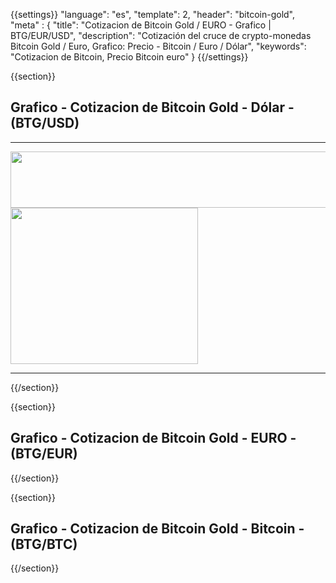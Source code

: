 {{settings}}
  "language": "es",
  "template": 2,
  "header": "bitcoin-gold",
  "meta" : {
    "title": "Cotizacion de Bitcoin Gold / EURO - Grafico | BTG/EUR/USD",
    "description": "Cotización del cruce de crypto-monedas Bitcoin Gold / Euro, Grafico: Precio - Bitcoin / Euro / Dólar",
    "keywords": "Cotizacion de Bitcoin, Precio Bitcoin euro"
  }
{{/settings}}

{{section}}


## **Grafico** - Cotizacion de Bitcoin Gold - Dólar - **(BTG/USD)**

<!-- TradingView Widget BEGIN -->
<script type="text/javascript" src="https://d33t3vvu2t2yu5.cloudfront.net/tv.js"></script>
<script type="text/javascript">
new TradingView.widget({
  "width": '100%',
  "height": 400,
  "symbol": "BITFINEX:BTGUSD",
  "interval": "30",
  "timezone": "Etc/UTC",
  "theme": "White",
  "style": "1",
  "locale": "en",
  "toolbar_bg": "#f1f3f6",
  "allow_symbol_change": true,
  "hideideas": true,
  "show_popup_button": true,
  "popup_width": "1000",
  "popup_height": "650"
});
</script>
<!-- TradingView Widget END -->

- - - 

<div class="row">
<div class="col-md-8 hidden-sm hidden-xs">
<a href="http://blog.forexsrovnavac.cz/spain"  target="_blank">
 <img src="http://cdn.plus500.com/Media/Banners/970x90/28718.gif?set=Cryptocurrencies_CySec" width="1125" height="90"/>
</a>
</div>
<div class="col-sm-6 col-xs-12 hidden-md hidden-lg">
<a href="http://blog.forexsrovnavac.cz/spain"  target="_blank">
 <img src="http://cdn.plus500.com/Media/Banners/300x250/28708.gif?set=Cryptocurrencies_CySec" width="300" height="250"/>
</a>
</div>
</div>

- - -

{{/section}}



{{section}}


## **Grafico** - Cotizacion de Bitcoin Gold - EURO - **(BTG/EUR)**


<!-- TradingView Widget BEGIN -->
<script type="text/javascript">
baseUrl = "https://widgets.cryptocompare.com/";
var scripts = document.getElementsByTagName("script");
var embedder = scripts[ scripts.length - 1 ];
(function (){
var appName = encodeURIComponent(window.location.hostname);
if(appName==""){appName="local";}
var s = document.createElement("script");
s.type = "text/javascript";
s.async = true;
var theUrl = baseUrl+'serve/v3/coin/chart?fsym=BTG&tsyms=EUR,';
s.src = theUrl + ( theUrl.indexOf("?") >= 0 ? "&" : "?") + "app=" + appName;
embedder.parentNode.appendChild(s);
})();
</script>
<!-- TradingView Widget END -->


{{/section}}





{{section}}

## **Grafico** - Cotizacion de Bitcoin Gold - Bitcoin - **(BTG/BTC)**

<!-- TradingView Widget BEGIN -->
<script type="text/javascript" src="https://d33t3vvu2t2yu5.cloudfront.net/tv.js"></script>
<script type="text/javascript">
new TradingView.widget({
  "width": '100%',
  "height": 400,
  "symbol": "BITFINEX:BTGBTC",
  "interval": "30",
  "timezone": "Etc/UTC",
  "theme": "White",
  "style": "1",
  "locale": "en",
  "toolbar_bg": "#f1f3f6",
  "allow_symbol_change": true,
  "hideideas": true,
  "show_popup_button": true,
  "popup_width": "1000",
  "popup_height": "650"
});
</script>
<!-- TradingView Widget END -->


{{/section}}